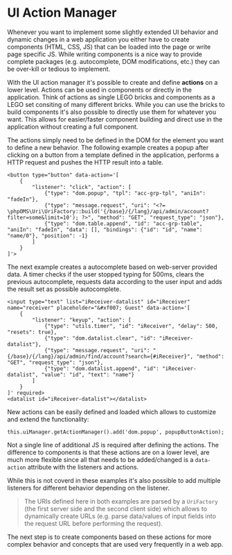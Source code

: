 # UI Action Manager

Whenever you want to implement some slightly extended UI behavior and dynamic changes in a web application you either have to create components (HTML, CSS, JS) that can be loaded into the page or write page specific JS. While writing components is a nice way to provide complete packages (e.g. autocomplete, DOM modifications, etc.) they can be over-kill or tedious to implement. 

With the UI action manager it's possible to create and define __actions__ on a lower level. Actions can be used in components or directly in the application. Think of actions as single LEGO bricks and components as a LEGO set consiting of many different bricks. While you can use the bricks to build components it's also possible to directly use them for whatever you want. This allows for easier/faster component building and direct use in the application without creating a full component. 

The actions simply need to be defined in the DOM for the element you want to define a new behavior. The following example creates a popup after clicking on a button from a template defined in the application, performs a HTTP request and pushes the HTTP result into a table.

```
<button type="button" data-action='[
    {
        "listener": "click", "action": [
            {"type": "dom.popup", "tpl": "acc-grp-tpl", "aniIn": "fadeIn"},
            {"type": "message.request", "uri": "<?= \phpOMS\Uri\UriFactory::build('{/base}/{/lang}/api/admin/account?filter=some&limit=10'); ?>", "method": "GET", "request_type": "json"},
            {"type": "dom.table.append", "id": "acc-grp-table", "aniIn": "fadeIn", "data": [], "bindings": {"id": "id", "name": "name/0"}, "position": -1}
        ]
    }
]'>
```

The next example creates a autocomplete based on web-server provided data. A timer checks if the user stopped typing for 500ms, clears the previous autocomplete, requests data according to the user input and adds the result set as possible autocomplete.

```
<input type="text" list="iReceiver-datalist" id="iReceiver" name="receiver" placeholder="&#xf007; Guest" data-action='[
    {
        "listener": "keyup", "action": [
            {"type": "utils.timer", "id": "iReceiver", "delay": 500, "resets": true},
            {"type": "dom.datalist.clear", "id": "iReceiver-datalist"},
            {"type": "message.request", "uri": "{/base}/{/lang}/api/admin/find/account?search={#iReceiver}", "method": "GET", "request_type": "json"},
            {"type": "dom.datalist.append", "id": "iReceiver-datalist", "value": "id", "text": "name"}
        ]
    }
]' required>
<datalist id="iReceiver-datalist"></datalist>
```

New actions can be easily defined and loaded which allows to customize and extend the functionality:

```
this.uiManager.getActionManager().add('dom.popup', popupButtonAction);
```

Not a single line of additional JS is required after defining the actions. The difference to components is that these actions are on a lower level, are much more flexible since all that needs to be added/changed is a `data-action` attribute with the listeners and actions. 

While this is not coverd in these examples it's also possible to add multiple listeners for different behavior depending on the listener.

> The URIs defined here in both examples are parsed by a `UriFactory` (the first server side and the second client side) which allows to dynamically create URLs (e.g. parse data/values of input fields into the request URL before performing the request).

The next step is to create components based on these actions for more complex behavior and concepts that are used very frequently in a web app.